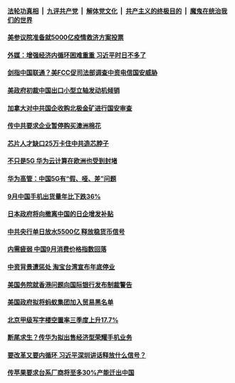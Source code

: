 

####  [法轮功真相](../../../../basic/blob/master/README.md?t=10191202) &nbsp;|&nbsp; [九评共产党](../../../../9ping.md/blob/master/README.md?t=10191202) &nbsp;|&nbsp; [解体党文化](../../../../jtdwh.md/blob/master/README.md?t=10191202)  &nbsp;|&nbsp; [共产主义的终极目的](../../../../gczydzjmd.md/blob/master/README.md?t=10191202) &nbsp;|&nbsp; [魔鬼在统治我们的世界](../../../../mgztzwmdsj.md/blob/master/README.md?t=10191202) 

#### [美参议院准备就5000亿疫情救济方案投票](../pages/soh7/433315.md?t=10191202) 
#### [外媒：增强经济内循环困难重重 习近平时日不多了](../pages/soh7/433234.md?t=10191202) 
#### [剑指中国联通？美FCC促司法部调查中资电信国安威胁](../pages/soh7/433036.md?t=10191202) 
#### [美政府初裁中国出口小型立轴发动机倾销](../pages/soh7/432973.md?t=10191202) 
#### [加拿大对中共国企收购北极金矿进行国安审查](../pages/soh7/432919.md?t=10191202) 
#### [传中共要求企业暂停购买澳洲棉花](../pages/soh7/432904.md?t=10191202) 
#### [芯片人才缺口25万卡住中共造芯脖子](../pages/soh7/432892.md?t=10191202) 
#### [不只是5G 华为云计算在欧洲也受到封堵](../pages/soh7/432505.md?t=10191202) 
#### [华为高管：中国5G有“假、哑、差”问题](../pages/soh7/432517.md?t=10191202) 
#### [9月中国手机出货量年比下跌36%](../pages/soh7/432511.md?t=10191202) 
#### [日本政府将向撤离中国的日企增发补贴](../pages/soh7/432502.md?t=10191202) 
#### [中共央行单日放水5500亿 释放稳货币信号](../pages/soh7/432496.md?t=10191202) 
#### [内需疲弱 中国9月消费价格指数回落](../pages/soh7/432484.md?t=10191202) 
#### [中资背景遭惩处 淘宝台湾宣布年底停业](../pages/soh7/432295.md?t=10191202) 
#### [美国务院就香港问题向国际银行发布制裁警告](../pages/soh7/432223.md?t=10191202) 
#### [美国政府拟将蚂蚁集团加入贸易黑名单](../pages/soh7/432214.md?t=10191202) 
#### [北京甲级写字楼空置率三季度上升17.7%](../pages/soh7/432124.md?t=10191202) 
#### [断尾求生？传华为拟出售经济型荣耀手机业务](../pages/soh7/432112.md?t=10191202) 
#### [要改革又要内循环 习近平深圳讲话释放什么信号？](../pages/soh7/432094.md?t=10191202) 
#### [传苹果要求台系厂商将至多30%产能迁出中国](../pages/soh7/432058.md?t=10191202) 
